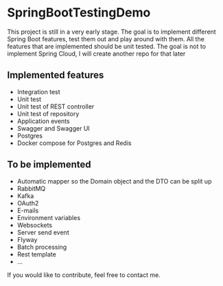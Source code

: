 # SpringBootTestingDemo

This project is still in a very early stage. The goal is to implement different Spring Boot features,
test them out and play around with them. All the features that are implemented should be unit tested.
The goal is not to implement Spring Cloud, I will create another repo for that later

## Implemented features
- Integration test
- Unit test
- Unit test of REST controller
- Unit test of repository
- Application events
- Swagger and Swagger UI
- Postgres
- Docker compose for Postgres and Redis


## To be implemented
- Automatic mapper so the Domain object and the DTO can be split up
- RabbitMQ
- Kafka
- OAuth2
- E-mails
- Environment variables
- Websockets
- Server send event
- Flyway
- Batch processing
- Rest template
- ...


If you would like to contribute, feel free to contact me.
